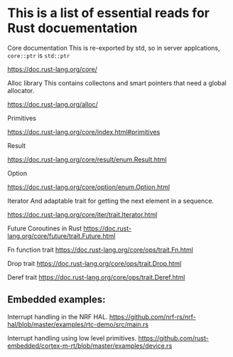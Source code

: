 # This is a list of essential reads for Rust docuementation

Core documentation
This is re-exported by std, so in server applcations, `core::ptr` is `std::ptr`

https://doc.rust-lang.org/core/

Alloc library
This contains collectons and smart pointers that need a global allocator.

https://doc.rust-lang.org/alloc/

Primitives

https://doc.rust-lang.org/core/index.html#primitives

Result

https://doc.rust-lang.org/core/result/enum.Result.html

Option

https://doc.rust-lang.org/core/option/enum.Option.html

Iterator
And adaptable trait for getting the next element in a sequence.

https://doc.rust-lang.org/core/iter/trait.Iterator.html

Future
Coroutines in Rust
https://doc.rust-lang.org/core/future/trait.Future.html

Fn function trait
https://doc.rust-lang.org/core/ops/trait.Fn.html

Drop trait
https://doc.rust-lang.org/core/ops/trait.Drop.html

Deref trait
https://doc.rust-lang.org/core/ops/trait.Deref.html

## Embedded examples:
Interrupt handling in the NRF HAL.
https://github.com/nrf-rs/nrf-hal/blob/master/examples/rtc-demo/src/main.rs

Interrupt handling using low level primitives.
https://github.com/rust-embedded/cortex-m-rt/blob/master/examples/device.rs



